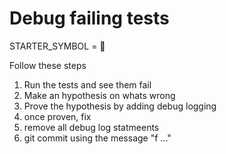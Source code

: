 # Debug failing tests

STARTER_SYMBOL = 🤔

Follow these steps
1. Run the tests and see them fail
2. Make an hypothesis on whats wrong
3. Prove the hypothesis by adding debug logging
4. once proven, fix
5. remove all debug log statmeents
6. git commit using the message "f ..."
